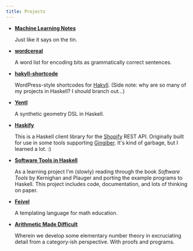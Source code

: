 ```yaml
---
title: Projects
---
```


* [**Machine Learning Notes**](/pages/ml.html)

    Just like it says on the tin.

* [**wordcereal**](https://github.com/nbloomf/wordcereal)

    A word list for encoding bits as grammatically correct sentences.

* [**hakyll-shortcode**](https://github.com/nbloomf/hakyll-shortcode)

    WordPress-style shortcodes for [Hakyll](https://jaspervdj.be/hakyll/). (Side note: why are so many of my projects in Haskell? I should branch out...)

* [**Yentl**](http://github.com/nbloomf/yentl)

    A synthetic geometry DSL in Haskell.

* [**Haskify**](http://github.com/nbloomf/haskify)

    This is a Haskell client library for the [Shopify](http://www.shopify.com) REST API. Originally built for use in some tools supporting [Gingiber](http://www.gingiber.com). It's kind of garbage, but I learned a lot. :)

* [**Software Tools in Haskell**](/pages/sth/index.html)

    As a learning project I'm (slowly) reading through the book *Software Tools* by Kernighan and Plauger and porting the example programs to Haskell. This project includes code, documentation, and lots of thinking on paper.

* [**Feivel**](http://github.com/nbloomf/feivel)

    A templating language for math education.

* [**Arithmetic Made Difficult**](/pages/amd.html)

    Wherein we develop some elementary number theory in excruciating detail from a category-ish perspective. With proofs and programs.

